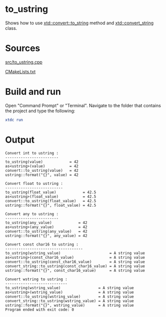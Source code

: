 # to_ustring

Shows how to use [xtd::convert::to_string](https://gammasoft71.github.io/xtd/reference_guides/latest/classxtd_1_1convert.html#a1de05be36bc70b03e74ec7d9586b0199) method and [xtd::convert_string](https://gammasoft71.github.io/xtd/reference_guides/latest/classxtd_1_1convert__string.html) class.

# Sources

[src/to_ustring.cpp](src/to_ustring.cpp)

[CMakeLists.txt](CMakeLists.txt)

# Build and run

Open "Command Prompt" or "Terminal". Navigate to the folder that contains the project and type the following:

```cmake
xtdc run
```

# Output

```
Convert int to ustring :
------------------------
to_ustring(value)            = 42
as<ustring>(value)           = 42
convert::to_ustring(value)   = 42
ustring::format("{}", value) = 42

Convert float to ustring :
--------------------------
to_ustring(float_value)            = 42.5
as<ustring>(float_value)           = 42.5
convert::to_ustring(float_value)   = 42.5
ustring::format("{}", float_value) = 42.5

Convert any to ustring :
------------------------
to_ustring(any_value)            = 42
as<ustring>(any_value)           = 42
convert::to_ustring(any_value)   = 42
ustring::format("{}", any_value) = 42

Convert const char16 to ustring :
-----------------------------------
to_ustring(wstring_value)                      = A string value
as<ustring>(const_char16_value)                = A string value
convert::to_ustring(const_char16_value)        = A string value
convert_string::to_ustring(const_char16_value) = A string value
ustring::format("{}", const_char16_value)      = A string value

Convert wstring to ustring :
----------------------------
to_ustring(wstring_value)                 = A string value
as<ustring>(wstring_value)                = A string value
convert::to_ustring(wstring_value)        = A string value
convert_string::to_ustring(wstring_value) = A string value
ustring::format("{}", wstring_value)      = A string value
Program ended with exit code: 0
```
